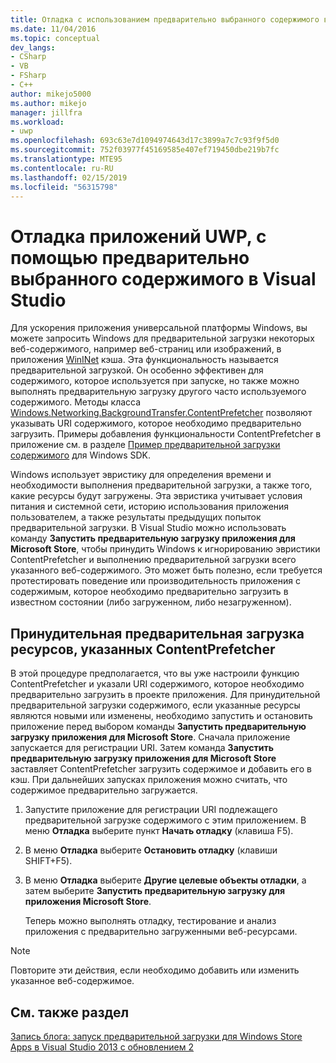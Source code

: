 ```yaml
---
title: Отладка с использованием предварительно выбранного содержимого в приложениях UWP | Документация Майкрософт
ms.date: 11/04/2016
ms.topic: conceptual
dev_langs:
- CSharp
- VB
- FSharp
- C++
author: mikejo5000
ms.author: mikejo
manager: jillfra
ms.workload:
- uwp
ms.openlocfilehash: 693c63e7d1094974643d17c3899a7c7c93f9f5d0
ms.sourcegitcommit: 752f03977f45169585e407ef719450dbe219b7fc
ms.translationtype: MTE95
ms.contentlocale: ru-RU
ms.lasthandoff: 02/15/2019
ms.locfileid: "56315798"
---
```

# <a name="debug-uwp-apps-using-prefetched-content-in-visual-studio"></a>Отладка приложений UWP, с помощью предварительно выбранного содержимого в Visual Studio
  
 Для ускорения приложения универсальной платформы Windows, вы можете запросить Windows для предварительной загрузки некоторых веб-содержимого, например веб-страниц или изображений, в приложения [WinINet](/windows/desktop/WinInet/about-wininet) кэша. Эта функциональность называется предварительной загрузкой. Он особенно эффективен для содержимого, которое используется при запуске, но также можно выполнять предварительную загрузку другого часто используемого содержимого. Методы класса [Windows.Networking.BackgroundTransfer.ContentPrefetcher](/uwp/api/Windows.Networking.BackgroundTransfer.ContentPrefetcher) позволяют указывать URI содержимого, которое необходимо предварительно загрузить. Примеры добавления функциональности ContentPrefetcher в приложение см. в разделе [Пример предварительной загрузки содержимого](https://code.msdn.microsoft.com/windowsapps/ContentPrefetcher-Sample-432c8309) для Windows SDK.  
  
 Windows использует эвристику для определения времени и необходимости выполнения предварительной загрузки, а также того, какие ресурсы будут загружены. Эта эвристика учитывает условия питания и системной сети, историю использования приложения пользователем, а также результаты предыдущих попыток предварительной загрузки. В Visual Studio можно использовать команду **Запустить предварительную загрузку приложения для Microsoft Store**, чтобы принудить Windows к игнорированию эвристики ContentPrefetcher и выполнению предварительной загрузки всего указанного веб-содержимого. Это может быть полезно, если требуется протестировать поведение или производительность приложения с содержимым, которое необходимо предварительно загрузить в известном состоянии (либо загруженном, либо незагруженном).  
  
## <a name="to-force-preloading-of-contentprefetcher-specified-resources"></a>Принудительная предварительная загрузка ресурсов, указанных ContentPrefetcher  
 В этой процедуре предполагается, что вы уже настроили функцию ContentPrefetcher и указали URI содержимого, которое необходимо предварительно загрузить в проекте приложения. Для принудительной предварительной загрузки содержимого, если указанные ресурсы являются новыми или изменены, необходимо запустить и остановить приложение перед выбором команды **Запустить предварительную загрузку приложения для Microsoft Store**. Сначала приложение запускается для регистрации URI. Затем команда **Запустить предварительную загрузку приложения для Microsoft Store** заставляет ContentPrefetcher загрузить содержимое и добавить его в кэш. При дальнейших запусках приложения можно считать, что содержимое предварительно загружается.  
  
1. Запустите приложение для регистрации URI подлежащего предварительной загрузке содержимого с этим приложением. В меню **Отладка** выберите пункт **Начать отладку** (клавиша F5).  
  
2. В меню **Отладка** выберите **Остановить отладку** (клавиши SHIFT+F5).  
  
3. В меню **Отладка** выберите **Другие целевые объекты отладки**, а затем выберите **Запустить предварительную загрузку для приложения Microsoft Store**.  
  
   Теперь можно выполнять отладку, тестирование и анализ приложения с предварительно загруженными веб-ресурсами.  
  
> [!NOTE]
>  Повторите эти действия, если необходимо добавить или изменить указанное веб-содержимое.  
  
## <a name="see-also"></a>См. также раздел  
 [Запись блога: запуск предварительной загрузки для Windows Store Apps в Visual Studio 2013 с обновлением 2](https://devblogs.microsoft.com/devops/triggering-prefetch-for-windows-store-apps-in-visual-studio-2013-update-2/)